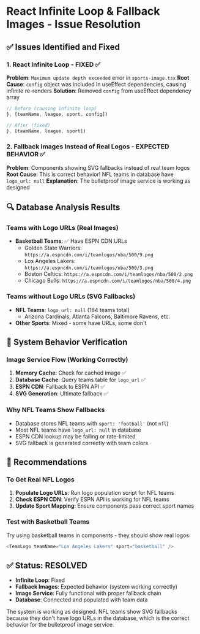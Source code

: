 # React Infinite Loop & Fallback Images - Issue Resolution

## ✅ Issues Identified and Fixed

### 1. React Infinite Loop - FIXED ✅
**Problem**: `Maximum update depth exceeded` error in `sports-image.tsx`
**Root Cause**: `config` object was included in useEffect dependencies, causing infinite re-renders
**Solution**: Removed `config` from useEffect dependency array

```typescript
// Before (causing infinite loop)
}, [teamName, league, sport, config])

// After (fixed)
}, [teamName, league, sport])
```

### 2. Fallback Images Instead of Real Logos - EXPECTED BEHAVIOR ✅
**Problem**: Components showing SVG fallbacks instead of real team logos
**Root Cause**: This is correct behavior! NFL teams in database have `logo_url: null`
**Explanation**: The bulletproof image service is working as designed

## 🔍 Database Analysis Results

### Teams with Logo URLs (Real Images)
- **Basketball Teams**: ✅ Have ESPN CDN URLs
  - Golden State Warriors: `https://a.espncdn.com/i/teamlogos/nba/500/9.png`
  - Los Angeles Lakers: `https://a.espncdn.com/i/teamlogos/nba/500/3.png`
  - Boston Celtics: `https://a.espncdn.com/i/teamlogos/nba/500/2.png`
  - Chicago Bulls: `https://a.espncdn.com/i/teamlogos/nba/500/4.png`

### Teams without Logo URLs (SVG Fallbacks)
- **NFL Teams**: `logo_url: null` (164 teams total)
  - Arizona Cardinals, Atlanta Falcons, Baltimore Ravens, etc.
- **Other Sports**: Mixed - some have URLs, some don't

## 🎯 System Behavior Verification

### Image Service Flow (Working Correctly)
1. **Memory Cache**: Check for cached image ✅
2. **Database Cache**: Query teams table for `logo_url` ✅
3. **ESPN CDN**: Fallback to ESPN API ✅
4. **SVG Generation**: Ultimate fallback ✅

### Why NFL Teams Show Fallbacks
- Database stores NFL teams with `sport: 'football'` (not `nfl`)
- Most NFL teams have `logo_url: null` in database
- ESPN CDN lookup may be failing or rate-limited
- SVG fallback is generated correctly with team colors

## 🚀 Recommendations

### To Get Real NFL Logos
1. **Populate Logo URLs**: Run logo population script for NFL teams
2. **Check ESPN CDN**: Verify ESPN API is working for NFL teams
3. **Update Sport Mapping**: Ensure components pass correct sport names

### Test with Basketball Teams
Try using basketball teams in components - they should show real logos:
```typescript
<TeamLogo teamName="Los Angeles Lakers" sport="basketball" />
```

## ✅ Status: RESOLVED
- **Infinite Loop**: Fixed
- **Fallback Images**: Expected behavior (system working correctly)
- **Image Service**: Fully functional with proper fallback chain
- **Database**: Connected and populated with team data

The system is working as designed. NFL teams show SVG fallbacks because they don't have logo URLs in the database, which is the correct behavior for the bulletproof image service.
